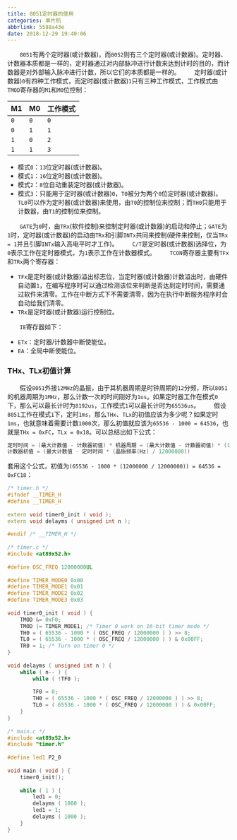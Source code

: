 ```yaml
---
title: 8051定时器的使用
categories: 单片机
abbrlink: 5588a43e
date: 2018-12-29 19:40:06
---
```

&emsp;&emsp;`8051`有两个定时器(或计数器)，而`8052`则有三个定时器(或计数器)。定时器、计数器本质都是一样的，定时器通过对内部脉冲进行计数来达到计时的目的，而计数器是对外部输入脉冲进行计数，所以它们的本质都是一样的。<!--more-->
&emsp;&emsp;定时器(或计数器)`0`有四种工作模式，而定时器(或计数器)`1`只有三种工作模式，工作模式由`TMOD`寄存器的`M1`和`M0`位控制：

M1  | M0  | 工作模式
----|-----|---------
`0` | `0` | `0`
`0` | `1` | `1`
`1` | `0` | `2`
`1` | `1` | `3`

- 模式`0`：`13`位定时器(或计数器)。
- 模式`1`：`16`位定时器(或计数器)。
- 模式`2`：`8`位自动重装定时器(或计数器)。
- 模式`3`：只能用于定时器(或计数器)`0`，`T0`被分为两个`8`位定时器(或计数器)。`TL0`可以作为定时器(或计数器)来使用，由`T0`的控制位来控制；而`TH0`只能用于计数器，由`T1`的控制位来控制。

&emsp;&emsp;`GATE`为`0`时，由`TRx`(软件控制)来控制定时器(或计数器)的启动和停止；`GATE`为`1`时，定时器(或计数器)的启动由`TRx`和引脚`INTx`共同来控制(硬件来控制，仅当`TRx = 1`并且引脚`INTx`输入高电平时才工作)。
&emsp;&emsp;`C/T`是定时器(或计数器)选择位，为`0`表示工作在定时器模式，为`1`表示工作在计数器模式。
&emsp;&emsp;`TCON`寄存器主要有`TFx`和`TRx`两个寄存器：

- `TFx`是定时器(或计数器)溢出标志位，当定时器(或计数器)计数溢出时，由硬件自动置`1`，在编写程序时可以通过检测该位来判断是否达到定时时间，需要通过软件来清零。工作在中断方式下不需要清零，因为在执行中断服务程序时会自动给我们清零。
- `TRx`是定时器(或计数器)运行控制位。

&emsp;&emsp;`IE`寄存器如下：

- `ETx`：定时器/计数器中断使能位。
- `EA`：全局中断使能位。

### THx、TLx初值计算

&emsp;&emsp;假设`8051`外接`12MHz`的晶振，由于其机器周期是时钟周期的`12`分频，所以`8051`的机器周期为`1MHz`，那么计数一次的时间刚好为`1us`。如果定时器工作在模式`0`下，那么可以最长计时为`8192us`，工作模式`1`可以最长计时为`65536us`。
&emsp;&emsp;假设`8051`工作在模式`1`下，定时`1ms`，那么`THx`、`TLx`的初值应该为多少呢？如果定时`1ms`，也就意味着需要计数`1000`次，那么初值就应该为`65536 - 1000 = 64536`，也就是`THx = 0xFC`，`TLx = 0x18`。可以总结出如下公式：

``` cpp
定时时间 = (最大计数值 - 计数器初值) * 机器周期 = (最大计数值 - 计数器初值) * (12000000 / 晶振频率(Hz))(us)
计数器初值 = (最大计数值 - 定时时间 * (晶振频率(Hz) / 12000000))
```

套用这个公式，初值为`(65536 - 1000 * (12000000 / 12000000)) = 64536 = 0xFC18`：

``` cpp
/* timer.h */
#ifndef __TIMER_H
#define __TIMER_H
​
extern void timer0_init ( void );
extern void delayms ( unsigned int n );
​
#endif /* __TIMER_H */
​
/* timer.c */
#include <at89x52.h>
​
#define OSC_FREQ 12000000UL
​
#define TIMER_MODE0 0x00
#define TIMER_MODE1 0x01
#define TIMER_MODE2 0x02
#define TIMER_MODE3 0x03
​
void timer0_init ( void ) {
    TMOD &= 0xF0;
    TMOD |= TIMER_MODE1; /* Timer 0 work on 16-bit timer mode */
    TH0 = ( 65536 - 1000 * ( OSC_FREQ / 12000000 ) ) >> 8;
    TL0 = ( 65536 - 1000 * ( OSC_FREQ / 12000000 ) ) & 0x00FF;
    TR0 = 1; /* Turn on timer 0 */
}
​
void delayms ( unsigned int n ) {
    while ( n-- ) {
        while ( !TF0 );
​
        TF0 = 0;
        TH0 = ( 65536 - 1000 * ( OSC_FREQ / 12000000 ) ) >> 8;
        TL0 = ( 65536 - 1000 * ( OSC_FREQ / 12000000 ) ) & 0x00FF;
    }
}
​
/* main.c */
#include <at89x52.h>
#include "timer.h"
​
#define led1 P2_0
​
void main ( void ) {
    timer0_init();
​
    while ( 1 ) {
        led1 = 0;
        delayms ( 1000 );
        led1 = 1;
        delayms ( 1000 );
    }
}
```